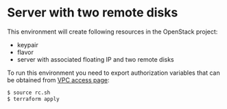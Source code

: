# Server with two remote disks

This environment will create following resources in the OpenStack project:

 * keypair
 * flavor
 * server with associated floating IP and two remote disks

To run this environment you need to export authorization variables that can be
obtained from [VPC access page](https://my.selectel.ru/vpc/access):

```bash
$ source rc.sh
$ terraform apply 
```

